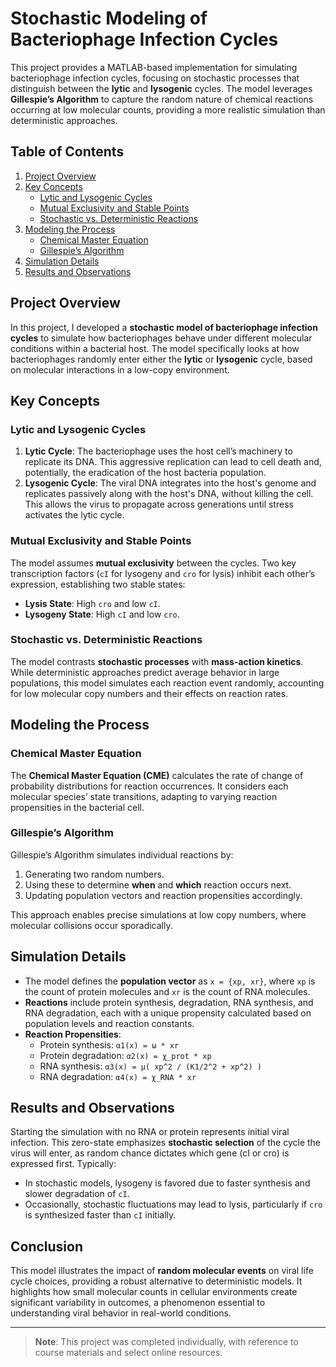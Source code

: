 # Stochastic Modeling of Bacteriophage Infection Cycles

This project provides a MATLAB-based implementation for simulating bacteriophage infection cycles, focusing on stochastic processes that distinguish between the **lytic** and **lysogenic** cycles. The model leverages **Gillespie’s Algorithm** to capture the random nature of chemical reactions occurring at low molecular counts, providing a more realistic simulation than deterministic approaches.

## Table of Contents
1. [Project Overview](#project-overview)
2. [Key Concepts](#key-concepts)
   - [Lytic and Lysogenic Cycles](#lytic-and-lysogenic-cycles)
   - [Mutual Exclusivity and Stable Points](#mutual-exclusivity-and-stable-points)
   - [Stochastic vs. Deterministic Reactions](#stochastic-vs-deterministic-reactions)
3. [Modeling the Process](#modeling-the-process)
   - [Chemical Master Equation](#chemical-master-equation)
   - [Gillespie’s Algorithm](#gillespies-algorithm)
4. [Simulation Details](#simulation-details)
5. [Results and Observations](#results-and-observations)

## Project Overview
In this project, I developed a **stochastic model of bacteriophage infection cycles** to simulate how bacteriophages behave under different molecular conditions within a bacterial host. The model specifically looks at how bacteriophages randomly enter either the **lytic** or **lysogenic** cycle, based on molecular interactions in a low-copy environment.

## Key Concepts

### Lytic and Lysogenic Cycles
1. **Lytic Cycle**: The bacteriophage uses the host cell’s machinery to replicate its DNA. This aggressive replication can lead to cell death and, potentially, the eradication of the host bacteria population.
2. **Lysogenic Cycle**: The viral DNA integrates into the host's genome and replicates passively along with the host's DNA, without killing the cell. This allows the virus to propagate across generations until stress activates the lytic cycle.

### Mutual Exclusivity and Stable Points
The model assumes **mutual exclusivity** between the cycles. Two key transcription factors (`cI` for lysogeny and `cro` for lysis) inhibit each other’s expression, establishing two stable states:
- **Lysis State**: High `cro` and low `cI`.
- **Lysogeny State**: High `cI` and low `cro`.

### Stochastic vs. Deterministic Reactions
The model contrasts **stochastic processes** with **mass-action kinetics**. While deterministic approaches predict average behavior in large populations, this model simulates each reaction event randomly, accounting for low molecular copy numbers and their effects on reaction rates.

## Modeling the Process

### Chemical Master Equation
The **Chemical Master Equation (CME)** calculates the rate of change of probability distributions for reaction occurrences. It considers each molecular species’ state transitions, adapting to varying reaction propensities in the bacterial cell.

### Gillespie’s Algorithm
Gillespie’s Algorithm simulates individual reactions by:
1. Generating two random numbers.
2. Using these to determine **when** and **which** reaction occurs next.
3. Updating population vectors and reaction propensities accordingly.

This approach enables precise simulations at low copy numbers, where molecular collisions occur sporadically.

## Simulation Details
- The model defines the **population vector** as `x = {xp, xr}`, where `xp` is the count of protein molecules and `xr` is the count of RNA molecules.
- **Reactions** include protein synthesis, degradation, RNA synthesis, and RNA degradation, each with a unique propensity calculated based on population levels and reaction constants.
- **Reaction Propensities**:
  - Protein synthesis: `α1(x) = ω * xr`
  - Protein degradation: `α2(x) = χ_prot * xp`
  - RNA synthesis: `α3(x) = μ( xp^2 / (K1/2^2 + xp^2) )`
  - RNA degradation: `α4(x) = χ_RNA * xr`

## Results and Observations
Starting the simulation with no RNA or protein represents initial viral infection. This zero-state emphasizes **stochastic selection** of the cycle the virus will enter, as random chance dictates which gene (cI or cro) is expressed first. Typically:
- In stochastic models, lysogeny is favored due to faster synthesis and slower degradation of `cI`.
- Occasionally, stochastic fluctuations may lead to lysis, particularly if `cro` is synthesized faster than `cI` initially.

## Conclusion
This model illustrates the impact of **random molecular events** on viral life cycle choices, providing a robust alternative to deterministic models. It highlights how small molecular counts in cellular environments create significant variability in outcomes, a phenomenon essential to understanding viral behavior in real-world conditions.

---

> **Note**: This project was completed individually, with reference to course materials and select online resources.
